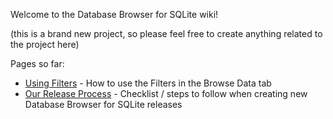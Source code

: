 Welcome to the Database Browser for SQLite wiki!

(this is a brand new project, so please feel free to create anything related to the project here)

Pages so far:

* [Using Filters](https://github.com/sqlitebrowser/sqlitebrowser/wiki/Using-the-Filters) - How to use the Filters in the Browse Data tab
* [Our Release Process](https://github.com/sqlitebrowser/sqlitebrowser/wiki/Release-process) - Checklist / steps to follow when creating new Database Browser for SQLite releases
